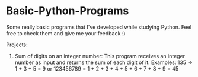 # Basic-Python-Programs
Some really basic programs that I've developed while studying Python. Feel free to check them and give me your feedback :)

Projects:

1) Sum of digits on an integer number:
  This program receives an integer number as input and returns the sum of each digit of it.
  Examples: 135 -> 1 + 3 + 5 = 9  or 123456789 = 1 + 2 + 3 + 4 + 5 + 6 + 7 + 8 + 9 = 45 
